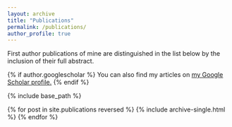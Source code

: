 ```yaml
---
layout: archive
title: "Publications"
permalink: /publications/
author_profile: true
---
```

First author publications of mine are distinguished in the list below by the inclusion of their full abstract.

{% if author.googlescholar %}
  You can also find my articles on <u><a href="{{author.googlescholar}}">my Google Scholar profile</a>.</u>
{% endif %}

{% include base_path %}

{% for post in site.publications reversed %}
  {% include archive-single.html %}
{% endfor %}
